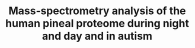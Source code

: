 ---
layout: publications
title: 'Mass‐spectrometry analysis of the human pineal proteome during night and day and in autism'
authors: Guillaume Dumas, Hany Goubran‐Botros, Mariette Matondo, Cécile Pagan, Cyril Boulègue, Thibault Chaze, Julia Chamot‐Rooke, Erik Maronde, Thomas Bourgeron
publication: Journal of Pineal Research
year: 2020
link: https://onlinelibrary.wiley.com/doi/full/10.1111/jpi.12713
type: Journal Paper
category: Experimental

---